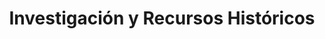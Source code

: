 ---
title: "Investigación y Recursos Históricos"
description: "Explore nuestra colección de investigaciones históricas, biografías e información contextual sobre la rica historia de Falls Church."
layout: "research"
draft: false
--- 
